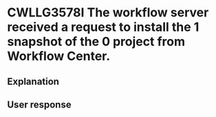 # CWLLG3578I The workflow server received a request to install the 1 snapshot of the 0 project from Workflow Center.

## Explanation

## User response